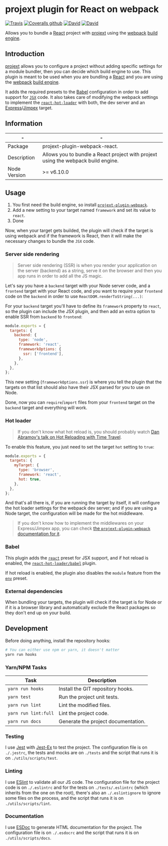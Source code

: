 # projext plugin for React on webpack

[![Travis](https://img.shields.io/travis/homer0/projext-plugin-webpack-react.svg?style=flat-square)](https://travis-ci.org/homer0/projext-plugin-webpack-react)
[![Coveralls github](https://img.shields.io/coveralls/github/homer0/projext-plugin-webpack-react.svg?style=flat-square)](https://coveralls.io/github/homer0/projext-plugin-webpack-react?branch=master)
[![David](https://img.shields.io/david/homer0/projext-plugin-webpack-react.svg?style=flat-square)](https://david-dm.org/homer0/projext-plugin-webpack-react)
[![David](https://img.shields.io/david/dev/homer0/projext-plugin-webpack-react.svg?style=flat-square)](https://david-dm.org/homer0/projext-plugin-webpack-react)

Allows you to bundle a [React](https://reactjs.org/) project with [projext](https://yarnpkg.com/en/package/projext) using the [webpack](https://webpack.js.org) [build engine](https://yarnpkg.com/en/package/projext-plugin-webpack).

## Introduction

[projext](https://yarnpkg.com/en/package/projext) allows you to configure a project without adding specific settings for a module bundler, then you can decide which build engine to use. This plugin is meant to be used when you are bundling a [React](https://reactjs.org/) and you are using the [webpack](https://webpack.js.org) [build engine](https://yarnpkg.com/en/package/projext-plugin-webpack).

It adds the required presets to the [Babel](https://babeljs.io) configuration in order to add support for [`JSX`](https://facebook.github.io/jsx/) code. It also takes care of modifying the webpack settings to implement the [`react-hot-loader`](https://yarnpkg.com/en/package/react-hot-loader) with both, the dev server and an [Express](https://expressjs.com)/[Jimpex](https://yarnpkg.com/en/package/jimpex) target.

## Information

| -            | -                                                                                      |
|--------------|----------------------------------------------------------------------------------------|
| Package      | projext-plugin-webpack-react.                                                          |
| Description  | Allows you to bundle a React project with projext using the webpack build engine.      |
| Node Version | >= v6.10.0                                                                             |

## Usage

1. You first need the build engine, so install [`projext-plugin-webpack`](https://yarnpkg.com/en/package/projext-plugin-webpack).
2. Add a new setting to your target named `framework` and set its value to `react`.
4. Done

Now, when your target gets builded, the plugin will check if the target is using webpack and if the framework is React, then it will make the necessary changes to bundle the `JSX` code.

### Server side rendering

> Server side rendering (SSR) is when you render your application on the server (backend) as a string, serve it on the browser and then you app runs in order to add all the JS magic.

Let's say you have a `backend` target with your Node server code, and a `frontend` target with your React code, and you want to require your `frontend` code on the `backend` in order to use `ReactDOM.renderToString(...)`:

For your `backend` target you'll have to define its `framework` property to `react`, so the plugin can include the JSX plugin, and then add an extra option to enable SSR from `backend` to `frontend`:

```js
module.exports = {
  targets: {
    backend: {
      type: 'node',
      framework: 'react',
      frameworkOptions: {
        ssr: ['frontend'],
      },
    },
  },
};
```

This new setting (`frameworkOptions.ssr`) is where you tell the plugin that the targets on that list should also have their JSX parsed for you to use on Node.

Done, now you can `require`/`import` files from your `frontend` target on the `backend` target and everything will work.

### Hot loader

> If you don't know what hot reload is, you should probably watch [Dan Abramov's talk on Hot Reloading with Time Travel](https://www.youtube.com/watch?v=xsSnOQynTHs).

To enable this feature, you just need to set the target `hot` setting to `true`:

```js
module.exports = {
  targets: {
    myTarget: {
      type: 'browser',
      framework: 'react',
      hot: true,
    },
  },
};
```

And that's all there is, if you are running the target by itself, it will configure the hot loader settings for the webpack dev server; and if you are using a Node target, the configuration will be made for the hot middleware.

> If you don't know how to implement the middlewares on your Express/Jimpex app, you can check [the `projext-plugin-webpack` documentation for it](https://homer0.github.io/projext-plugin-webpack/#middleware-implementation).

### Babel

This plugin adds the [`react`](https://yarnpkg.com/en/package/babel-preset-react) preset for JSX support, and if hot reload is enabled, the [`react-hot-loader/babel`](https://yarnpkg.com/en/package/react-hot-loader) plugin.

If hot reload is enabled, the plugin also disables the `module` feature from the [`env`](https://yarnpkg.com/en/package/babel-preset-env) preset.

### External dependencies

When bundling your targets, the plugin will check if the target is for Node or if it is a browser library and automatically exclude the React packages so they don't end up on your build.

## Development

Before doing anything, install the repository hooks:

```bash
# You can either use npm or yarn, it doesn't matter
yarn run hooks
```

### Yarn/NPM Tasks

| Task                     | Description                         |
|--------------------------|-------------------------------------|
| `yarn run hooks`         | Install the GIT repository hooks.   |
| `yarn test`              | Run the project unit tests.         |
| `yarn run lint`          | Lint the modified files.            |
| `yarn run lint:full`     | Lint the project code.              |
| `yarn run docs`          | Generate the project documentation. |

### Testing

I use [Jest](https://facebook.github.io/jest/) with [Jest-Ex](https://yarnpkg.com/en/package/jest-ex) to test the project. The configuration file is on `./.jestrc`, the tests and mocks are on `./tests` and the script that runs it is on `./utils/scripts/test`.

### Linting

I use [ESlint](http://eslint.org) to validate all our JS code. The configuration file for the project code is on `./.eslintrc` and for the tests on `./tests/.eslintrc` (which inherits from the one on the root), there's also an `./.eslintignore` to ignore some files on the process, and the script that runs it is on `./utils/scripts/lint`.

### Documentation

I use [ESDoc](http://esdoc.org) to generate HTML documentation for the project. The configuration file is on `./.esdocrc` and the script that runs it is on `./utils/scripts/docs`.
